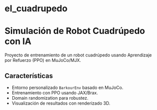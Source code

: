 # el_cuadrupedo
# Simulación de Robot Cuadrúpedo con IA

Proyecto de entrenamiento de un robot cuadrúpedo usando Aprendizaje por Refuerzo (PPO) en MuJoCo/MJX.

## Características
- Entorno personalizado `BarkourEnv` basado en MuJoCo.
- Entrenamiento con PPO usando JAX/Brax.
- Domain randomization para robustez.
- Visualización de resultados con renderizado 3D.
